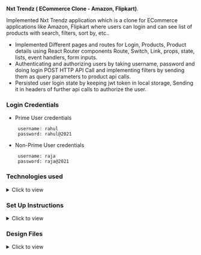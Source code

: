 **Nxt Trendz ( ECommerce Clone - Amazon, Flipkart)**.

Implemented Nxt Trendz application which is a clone for ECommerce applications like Amazon, Flipkart where users can login and can see list of products with search, filters, sort by, etc..

- Implemented Different pages and routes for Login, Products, Product details using React Router components Route, Switch, Link, props, state, lists, event handlers, form inputs.
- Authenticating and authorizing users by taking username, password and doing login POST HTTP API Call and implementing filters by sending them as query parameters to product api calls.
- Persisted user login state by keeping jwt token in local storage, Sending it in headers of further api calls to authorize the user.

### Login Credentials
- Prime User credentials

  ```text
   username: rahul
   password: rahul@2021
  ```

- Non-Prime User credentials

  ```text
   username: raja
   password: raja@2021
  ```

### Technologies used

<details>
<summary>Click to view</summary>

<br/>

- React JS, JS, CSS, Bootstrap, Routing, REST API Calls, Local Storage, JWT Token, Authorization, Authentication

</details>


### Set Up Instructions

<details>
<summary>Click to view</summary>

- Download dependencies by running `npm install`
- Start up the app using `npm start`
</details>

### Design Files

<details>
<summary>Click to view</summary>

- [Extra Small (Size < 576px) and Small (Size >= 576px)](https://assets.ccbp.in/frontend/content/react-js/nxt-trendz-cart-features-sm-output-v0.png)
- [Medium (Size >= 768px), Large (Size >= 992px) and Extra Large (Size >= 1200px)](https://assets.ccbp.in/frontend/content/react-js/nxt-trendz-cart-features-lg-output.png)

</details>



